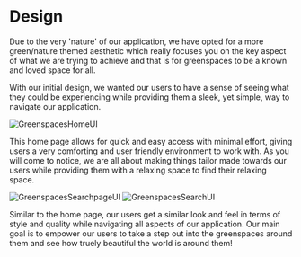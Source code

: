 # Design

Due to the very 'nature' of our application, we have opted for a more green/nature themed aesthetic which really focuses you on the key aspect of what we are trying to achieve and that is for greenspaces to be a known and loved space for all. 

With our initial design, we wanted our users to have a sense of seeing what they could be experiencing while providing them a sleek, yet simple, way to navigate our application.

![GreenspacesHomeUI](https://github.com/ieuan2murphy/pair-assignment/assets/146727959/6e58efb9-a587-4bd2-9620-e419a3428575)

This home page allows for quick and easy access with minimal effort, giving users a very comforting and user friendly environment to work with. As you will come to notice, we are all about making things tailor made towards our users while providing them with a relaxing space to find their relaxing space.

![GreenspacesSearchpageUI](https://github.com/ieuan2murphy/pair-assignment/assets/146727959/6f9936e9-0299-4cfa-90ca-58416cb2dddc)
![GreenspacesSearchUI](https://github.com/ieuan2murphy/pair-assignment/assets/146727959/e7c72f9c-4ef9-409e-93e8-7f0e5da85adf)

Similar to the home page, our users get a similar look and feel in terms of style and quality while navigating all aspects of our application. Our main goal is to empower our users to take a step out into the greenspaces around them and see how truely beautiful the world is around them!
